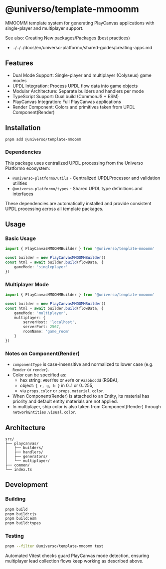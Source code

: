 # @universo/template-mmoomm

MMOOMM template system for generating PlayCanvas applications with single-player and multiplayer support.

See also: Creating New packages/Packages (best practices)

- ../../../docs/en/universo-platformo/shared-guides/creating-apps.md
## Features

-   Dual Mode Support: Single-player and multiplayer (Colyseus) game modes
-   UPDL Integration: Process UPDL flow data into game objects
-   Modular Architecture: Separate builders and handlers per mode
-   TypeScript Support: Dual build (CommonJS + ESM)
-   PlayCanvas Integration: Full PlayCanvas applications
-   Render Component: Colors and primitives taken from UPDL Component(Render)

## Installation

```bash
pnpm add @universo/template-mmoomm
```

### Dependencies

This package uses centralized UPDL processing from the Universo Platformo ecosystem:

-   `@universo-platformo/utils` - Centralized UPDLProcessor and validation utilities
-   `@universo-platformo/types` - Shared UPDL type definitions and interfaces

These dependencies are automatically installed and provide consistent UPDL processing across all template packages.

## Usage

### Basic Usage

```typescript
import { PlayCanvasMMOOMMBuilder } from '@universo/template-mmoomm'

const builder = new PlayCanvasMMOOMMBuilder()
const html = await builder.build(flowData, {
    gameMode: 'singleplayer'
})
```

### Multiplayer Mode

```typescript
import { PlayCanvasMMOOMMBuilder } from '@universo/template-mmoomm'

const builder = new PlayCanvasMMOOMMBuilder()
const html = await builder.build(flowData, {
    gameMode: 'multiplayer',
    multiplayer: {
        serverHost: 'localhost',
        serverPort: 2567,
        roomName: 'game_room'
    }
})
```

### Notes on Component(Render)

-   `componentType` is case-insensitive and normalized to lower case (e.g. `Render` or `render`).
-   Color can be specified as:
    -   hex string: `#00ff00` or `#0f0` or `#aabbccdd` (RGBA),
    -   object: `{ r, g, b }` in 0..1 or 0..255,
    -   via `props.color` or `props.material.color`.
-   When Component(Render) is attached to an Entity, its material has priority and default entity materials are not applied.
-   In multiplayer, ship color is also taken from Component(Render) through `networkEntities.visual.color`.

## Architecture

```
src/
├── playcanvas/
│   ├── builders/
│   ├── handlers/
│   ├── generators/
│   └── multiplayer/
├── common/
└── index.ts
```

## Development

### Building

```bash
pnpm build
pnpm build:cjs
pnpm build:esm
pnpm build:types
```

### Testing

```bash
pnpm --filter @universo/template-mmoomm test
```

Automated Vitest checks guard PlayCanvas mode detection, ensuring multiplayer lead collection flows keep working as described above.

